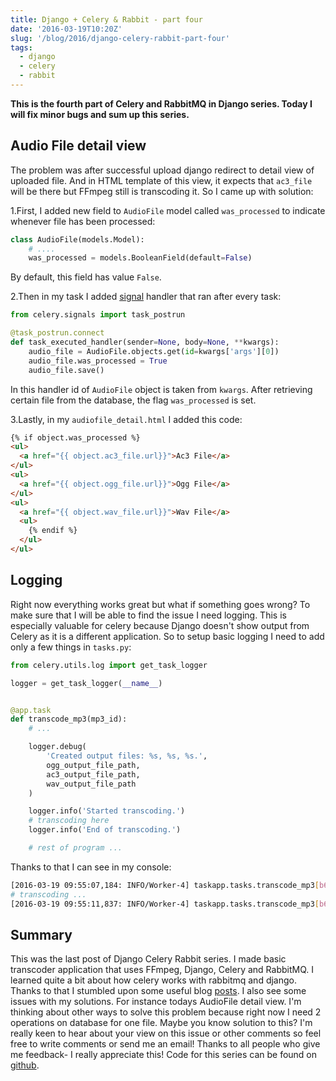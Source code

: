 ```yaml
---
title: Django + Celery & Rabbit - part four
date: '2016-03-19T10:20Z'
slug: '/blog/2016/django-celery-rabbit-part-four'
tags:
  - django
  - celery
  - rabbit
---
```


**This is the fourth part of Celery and RabbitMQ in Django series. Today
I will fix minor bugs and sum up this series.**

## Audio File detail view

The problem was after successful upload django redirect to detail view
of uploaded file. And in HTML template of this view, it expects that
`ac3_file` will be there but FFmpeg still is transcoding it. So I came up
with solution:

1.First, I added new field to `AudioFile` model called `was_processed`
to indicate whenever file has been processed:

```python
class AudioFile(models.Model):
    # ....
    was_processed = models.BooleanField(default=False)
```

By default, this field has value `False`.

2.Then in my task I added
[signal](http://docs.celeryproject.org/en/latest/userguide/signals.html)
handler that ran after every task:

```python
from celery.signals import task_postrun

@task_postrun.connect
def task_executed_handler(sender=None, body=None, **kwargs):
    audio_file = AudioFile.objects.get(id=kwargs['args'][0])
    audio_file.was_processed = True
    audio_file.save()
```

In this handler id of `AudioFile` object is taken from `kwargs`. After
retrieving certain file from the database, the flag `was_processed` is
set.

3.Lastly, in my `audiofile_detail.html` I added this code:

```html
{% if object.was_processed %}
<ul>
  <a href="{{ object.ac3_file.url}}">Ac3 File</a>
</ul>
<ul>
  <a href="{{ object.ogg_file.url}}">Ogg File</a>
</ul>
<ul>
  <a href="{{ object.wav_file.url}}">Wav File</a>
  <ul>
    {% endif %}
  </ul>
</ul>
```

## Logging

Right now everything works great but what if something goes wrong? To
make sure that I will be able to find the issue I need logging. This is
especially valuable for celery because Django doesn't show output from
Celery as it is a different application. So to setup basic logging I
need to add only a few things in `tasks.py`:

```python
from celery.utils.log import get_task_logger

logger = get_task_logger(__name__)


@app.task
def transcode_mp3(mp3_id):
    # ...

    logger.debug(
        'Created output files: %s, %s, %s.',
        ogg_output_file_path,
        ac3_output_file_path,
        wav_output_file_path
    )

    logger.info('Started transcoding.')
    # transcoding here
    logger.info('End of transcoding.')

    # rest of program ...
```

Thanks to that I can see in my console:

```bash
[2016-03-19 09:55:07,184: INFO/Worker-4] taskapp.tasks.transcode_mp3[b6ca93d4-e58c-496f-b8e5-4ba493b8a92a]: Started transcoding.
# transcoding ...
[2016-03-19 09:55:11,837: INFO/Worker-4] taskapp.tasks.transcode_mp3[b6ca93d4-e58c-496f-b8e5-4ba493b8a92a]: End of transcoding.
```

## Summary

This was the last post of Django Celery Rabbit series. I made basic
transcoder application that uses FFmpeg, Django, Celery and RabbitMQ. I
learned quite a bit about how celery works with rabbitmq and django.
Thanks to that I stumbled upon some useful blog
[posts](https://denibertovic.com/posts/celery-best-practices/). I also
see some issues with my solutions. For instance todays AudioFile detail
view. I'm thinking about other ways to solve this problem because right
now I need 2 operations on database for one file. Maybe you know
solution to this? I'm really keen to hear about your view on this issue
or other comments so feel free to write comments or send me an email!
Thanks to all people who give me feedback- I really appreciate this!
Code for this series can be found on
[github](https://github.com/krzysztofzuraw/personal-blog-projects/tree/master/blog_celery_rabbit).
